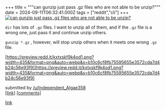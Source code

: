 +++
title = """can gunzip just pass .gz files who are not able to be unzip?"""
date = 2024-09-11T06:32:41.000Z
tags = ["reddit","cli"]
+++
[![can gunzip just pass .gz files who are not able to be unzip?](https://b.thumbs.redditmedia.com/y-P7j92FGNHFBaUSeMnK6X6QSq2qtK0g-fy5RSbTxFk.jpg "can gunzip just pass .gz files who are not able to be unzip?")](https://www.reddit.com/r/commandline/comments/1fe3nfu/can_gunzip_just_pass_gz_files_who_are_not_able_to/)

`dir` has lots of `.gz` files. I want to unzip all of them, and if the `.gz` file is a wrong one, just pass it and continue unzip others.

`gunzip *.gz` , however, will stop unzip others when it meets one wrong `.gz` file.

[https://preview.redd.it/kxtxskf9k4od1.png?width=435&format=png&auto=webp&s=b10c6cf8fb75595655e3572cda7d4b24c56e93f9](https://preview.redd.it/kxtxskf9k4od1.png?width=435&format=png&auto=webp&s=b10c6cf8fb75595655e3572cda7d4b24c56e93f9)

submitted by [/u/Independent\_Algae358](https://www.reddit.com/user/Independent_Algae358)  
[\[link\]](https://www.reddit.com/r/commandline/comments/1fe3nfu/can_gunzip_just_pass_gz_files_who_are_not_able_to/) [\[comments\]](https://www.reddit.com/r/commandline/comments/1fe3nfu/can_gunzip_just_pass_gz_files_who_are_not_able_to/)

[link](https://www.reddit.com/r/commandline/comments/1fe3nfu/can_gunzip_just_pass_gz_files_who_are_not_able_to/)
